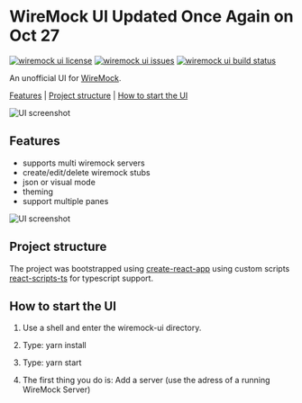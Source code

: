 # WireMock UI Updated Once Again on Oct 27

[![wiremock ui license](https://img.shields.io/github/license/plouc/wiremock-ui.svg?longCache=true&style=for-the-badge)](https://github.com/plouc/wiremock-ui/blob/master/LICENSE)
[![wiremock ui issues](https://img.shields.io/github/issues/plouc/wiremock-ui.svg?longCache=true&style=for-the-badge)](https://github.com/plouc/wiremock-ui/issues)
[![wiremock ui build status](https://img.shields.io/travis/plouc/wiremock-ui.svg?longCache=true&style=for-the-badge)](https://travis-ci.org/plouc/wiremock-ui)

An unofficial UI for [WireMock](http://wiremock.org/).

[Features](#features) | [Project structure](#project-structure) | [How to start the UI](#start-ui)

![UI screenshot](https://raw.githubusercontent.com/plouc/wiremock-ui/master/screenshots/ui_solarized_dark.png)

## Features

- supports multi wiremock servers
- create/edit/delete wiremock stubs
- json or visual mode
- theming
- support multiple panes

![UI screenshot](https://raw.githubusercontent.com/plouc/wiremock-ui/master/screenshots/ui_white.png)

## Project structure

The project was bootstrapped using [create-react-app](https://github.com/facebook/create-react-app)
using custom scripts [react-scripts-ts](https://github.com/wmonk/create-react-app-typescript)
for typescript support.

## How to start the UI

1. Use a shell and enter the wiremock-ui directory.
2. Type: yarn install
3. Type: yarn start

4. The first thing you do is: Add a server (use the adress of a running WireMock Server)
